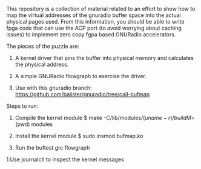 This repository is a collection of material related to an effort to
show how to map the virtual addresses of the gnuradio buffer space
into the actual physical pages used. From this information, you
should be able to write fpga code that can use the ACP port (to avoid
worrying about caching issues) to implement zero copy fgpa based
GNURadio accelerators.

The pieces of the puzzle are:

1. A kernel driver that pins the buffer into physical memory and
calculates the physical address.

1. A simple GNURadio flowgraph to exercise the driver.

1. Use with this gnuradio branch: https://github.com/balister/gnuradio/tree/call-bufmap

Steps to run:

1. Compile the kernel module
$ make -C/lib/modules/$(uname -r)/build M=$(pwd) modules

1. Install the kernel module
$ sudo insmod bufmap.ko

1. Run the buftest.grc flowgraph

1.Use journalctl to inspect the kernel messages


